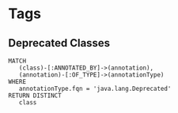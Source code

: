 # Tags

## Deprecated Classes

```text
MATCH
   (class)-[:ANNOTATED_BY]->(annotation),
   (annotation)-[:OF_TYPE]->(annotationType)
WHERE
   annotationType.fqn = 'java.lang.Deprecated'
RETURN DISTINCT
   class
```

